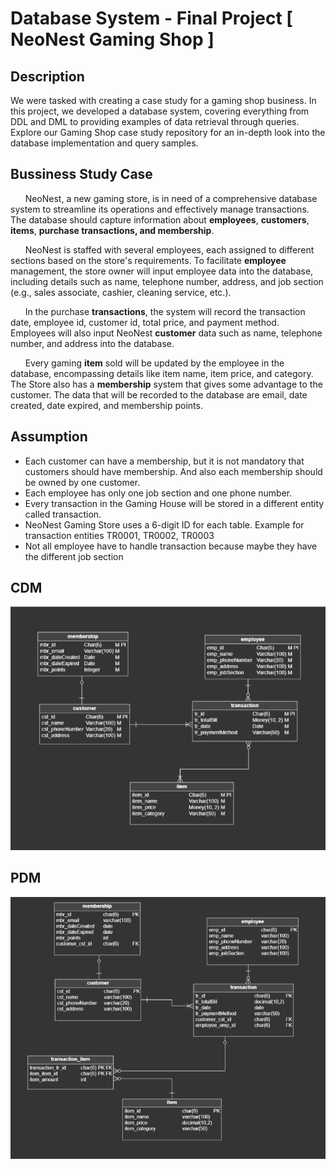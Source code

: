 # Database System - Final Project [ NeoNest Gaming Shop ]

## Description
We were tasked with creating a case study for a gaming shop business. In this project, we developed a database system, 
covering everything from DDL and DML to providing examples of data retrieval through queries. Explore our Gaming Shop case study repository 
for an in-depth look into the database implementation and query samples.

## Bussiness Study Case 
&nbsp;&nbsp;&nbsp;&nbsp;&nbsp;&nbsp;NeoNest, a new gaming store, is in need of a comprehensive database system to streamline its operations and effectively manage transactions. The database should capture information about **employees**, **customers**, **items**, **purchase transactions, and membership**.

&nbsp;&nbsp;&nbsp;&nbsp;&nbsp;&nbsp;NeoNest is staffed with several employees, each assigned to different sections based on the store's requirements. To facilitate **employee** management, the store owner will input employee data into the database, including details such as name, telephone number, address, and job section (e.g., sales associate, cashier, cleaning service, etc.). 

&nbsp;&nbsp;&nbsp;&nbsp;&nbsp;&nbsp;In the purchase **transactions**, the system will record the transaction date, employee id, customer id, total price, and payment method. Employees will also input NeoNest **customer** data such as name, telephone number, and address into the database.

&nbsp;&nbsp;&nbsp;&nbsp;&nbsp;&nbsp;Every gaming **item** sold will be updated by the employee in the database, encompassing details like item name, item price, and category. The Store also has a **membership** system that gives some advantage to the customer. The data that will be recorded to the database are email, date created, date expired, and membership points.

## Assumption 
- Each customer can have a membership, but it is not mandatory that customers should have membership. And also each membership should be owned by one customer.  
- Each employee has only one job section and one phone number.
- Every transaction in the Gaming House will be stored in a different entity called transaction.	
- NeoNest Gaming Store uses	 a 6-digit ID for each table. Example for transaction entities TR0001, TR0002, TR0003
- Not all employee have to handle transaction because maybe they have the different job section

## CDM 
![NeoNest CDM](./src/CDM_NeoNest.png)

## PDM 
![NeoNest PDM](./src/PDM_NeoNest.png)